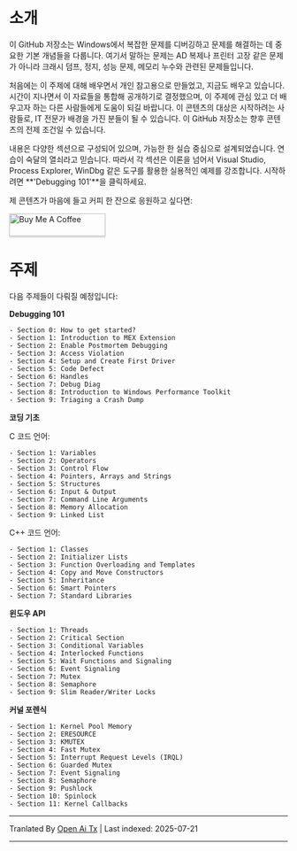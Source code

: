 ﻿
# 소개

이 GitHub 저장소는 Windows에서 복잡한 문제를 디버깅하고 문제를 해결하는 데 중요한 기본 개념들을 다룹니다. 여기서 말하는 문제는 AD 복제나 프린터 고장 같은 문제가 아니라 크래시 덤프, 정지, 성능 문제, 메모리 누수와 관련된 문제들입니다.

처음에는 이 주제에 대해 배우면서 개인 참고용으로 만들었고, 지금도 배우고 있습니다. 시간이 지나면서 이 자료들을 통합해 공개하기로 결정했으며, 이 주제에 관심 있고 더 배우고자 하는 다른 사람들에게 도움이 되길 바랍니다. 이 콘텐츠의 대상은 시작하려는 사람들로, IT 전문가 배경을 가진 분들이 될 수 있습니다. 이 GitHub 저장소는 향후 콘텐츠의 전제 조건일 수 있습니다.

내용은 다양한 섹션으로 구성되어 있으며, 가능한 한 실습 중심으로 설계되었습니다. 연습이 숙달의 열쇠라고 믿습니다. 따라서 각 섹션은 이론을 넘어서 Visual Studio, Process Explorer, WinDbg 같은 도구를 활용한 실용적인 예제를 강조합니다. 시작하려면 **'Debugging 101'**을 클릭하세요.

제 콘텐츠가 마음에 들고 커피 한 잔으로 응원하고 싶다면:

<a href="https://www.buymeacoffee.com/debugprivilege" target="_blank"><img src="https://www.buymeacoffee.com/assets/img/custom_images/orange_img.png" alt="Buy Me A Coffee" style="height: 41px !important;width: 174px !important;box-shadow: 0px 3px 2px 0px rgba(190, 190, 190, 0.5) !important;-webkit-box-shadow: 0px 3px 2px 0px rgba(190, 190, 190, 0.5) !important;" ></a>

# 주제

다음 주제들이 다뤄질 예정입니다:

**Debugging 101**

```
- Section 0: How to get started?
- Section 1: Introduction to MEX Extension
- Section 2: Enable Postmortem Debugging
- Section 3: Access Violation
- Section 4: Setup and Create First Driver
- Section 5: Code Defect
- Section 6: Handles
- Section 7: Debug Diag
- Section 8: Introduction to Windows Performance Toolkit
- Section 9: Triaging a Crash Dump
```
**코딩 기초**

C 코드 언어:


```
- Section 1: Variables
- Section 2: Operators
- Section 3: Control Flow
- Section 4: Pointers, Arrays and Strings
- Section 5: Structures
- Section 6: Input & Output
- Section 7: Command Line Arguments
- Section 8: Memory Allocation
- Section 9: Linked List
```
C++ 코드 언어:


```
- Section 1: Classes
- Section 2: Initializer Lists
- Section 3: Function Overloading and Templates
- Section 4: Copy and Move Constructors
- Section 5: Inheritance
- Section 6: Smart Pointers
- Section 7: Standard Libraries
```
**윈도우 API**


```
- Section 1: Threads
- Section 2: Critical Section
- Section 3: Conditional Variables
- Section 4: Interlocked Functions
- Section 5: Wait Functions and Signaling
- Section 6: Event Signaling
- Section 7: Mutex
- Section 8: Semaphore
- Section 9: Slim Reader/Writer Locks
```
**커널 포렌식**


```
- Section 1: Kernel Pool Memory
- Section 2: ERESOURCE
- Section 3: KMUTEX
- Section 4: Fast Mutex
- Section 5: Interrupt Request Levels (IRQL)
- Section 6: Guarded Mutex
- Section 7: Event Signaling
- Section 8: Semaphore
- Section 9: Pushlock
- Section 10: Spinlock
- Section 11: Kernel Callbacks
```


---

Tranlated By [Open Ai Tx](https://github.com/OpenAiTx/OpenAiTx) | Last indexed: 2025-07-21

---